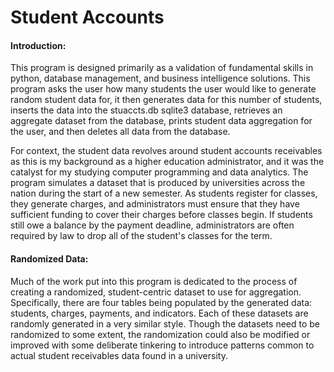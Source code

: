 # Student Accounts
#### Introduction:
This program is designed primarily as a validation of fundamental skills in python, database management, and business intelligence solutions.
This program asks the user how many students the user would like to generate random student data for, it then generates data for this number of students, inserts the data into the stuaccts.db sqlite3 database, retrieves an aggregate dataset from the database, prints student data aggregation for the user, and then deletes all data from the database.

For context, the student data revolves around student accounts receivables as this is my background as a higher education administrator, and it was the catalyst for my studying computer programming and data analytics. The program simulates a dataset that is produced by universities across the nation during the start of a new semester. As students register for classes, they generate charges, and administrators must ensure that they have sufficient funding to cover their charges before classes begin. If students still owe a balance by the payment deadline, administrators are often required by law to drop all of the student's classes for the term.

#### Randomized Data:
Much of the work put into this program is dedicated to the process of creating a randomized, student-centric dataset to use for aggregation. Specifically, there are four tables being populated by the generated data: students, charges, payments, and indicators. Each of these datasets are randomly generated in a very similar style. Though the datasets need to be randomized to some extent, the randomization could also be modified or improved with some deliberate tinkering to introduce patterns common to actual student receivables data found in a university.




